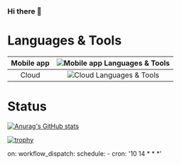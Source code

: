### Hi there 👋

# Languages & Tools

| Mobile app | <img alt="Mobile app Languages & Tools" src="https://skillicons.dev/icons?theme=dark&perline=8&i=flutter,dart" /> |
| :---: | :---: |
| Cloud | <img alt="Cloud Languages & Tools" src="https://skillicons.dev/icons?theme=dark&perline=8&i=firebase,gcp" /> |

# Status

[![Anurag's GitHub stats](https://github-readme-stats.vercel.app/api?username=yamatku415&theme=onedark&show_icons=true)](https://github.com/anuraghazra/github-readme-stats)



[![trophy](https://github-profile-trophy.vercel.app/?username=yamatku415&theme=onedark)](https://github.com/ryo-ma/github-profile-trophy)



on:
  workflow_dispatch:
  schedule:
    - cron: '10 14 * * *'
